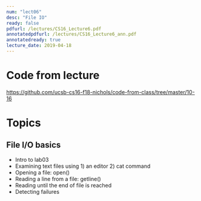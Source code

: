 ```yaml
---
num: "lect06"
desc: "File IO"
ready: false
pdfurl: /lectures/CS16_Lecture6.pdf
annotatedpdfurl: /lectures/CS16_Lecture6_ann.pdf
annotatedready: true
lecture_date: 2019-04-18
---
```


# Code from lecture

<https://github.com/ucsb-cs16-f18-nichols/code-from-class/tree/master/10-16>

# Topics
## File I/O basics
* Intro to lab03
* Examining text files using 1) an editor 2) cat command
* Opening a file: open()
* Reading a line from a file: getline()
* Reading until the end of file is reached
* Detecting failures

